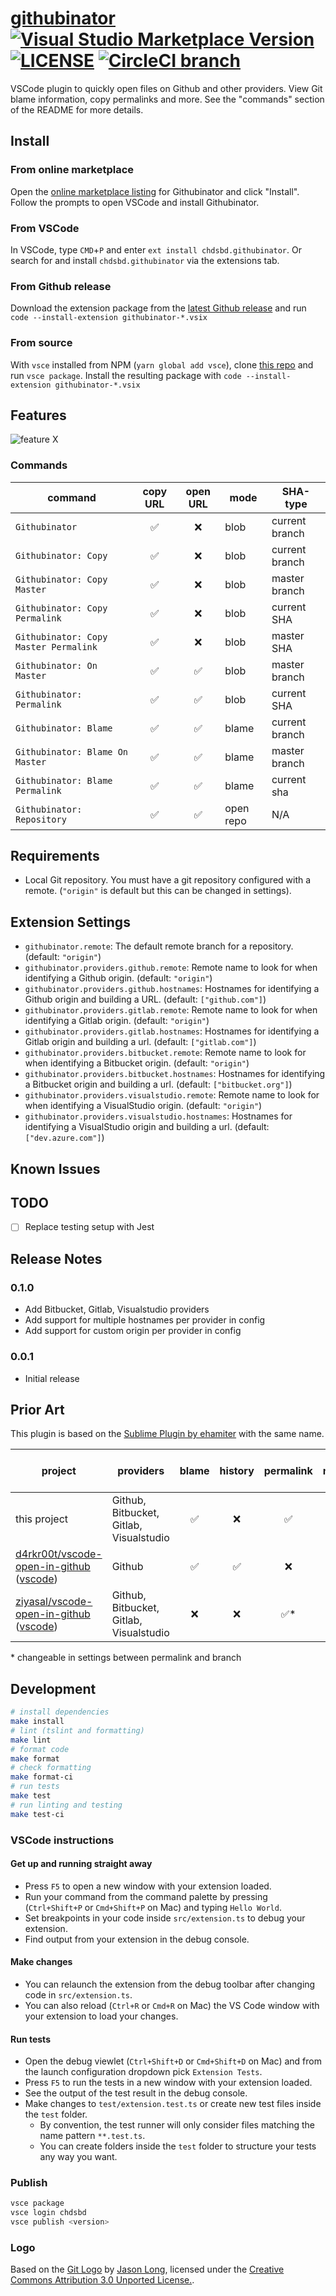 # [githubinator](https://github.com/chdsbd/vscode-githubinator) [![Visual Studio Marketplace Version](https://img.shields.io/visual-studio-marketplace/v/chdsbd.githubinator.svg)](https://marketplace.visualstudio.com/items?itemName=chdsbd.githubinator#overview) [![LICENSE](https://img.shields.io/github/license/chdsbd/vscode-githubinator.svg)](https://github.com/chdsbd/vscode-githubinator/blob/master/LICENSE) [![CircleCI branch](https://img.shields.io/circleci/project/github/chdsbd/vscode-githubinator/master.svg)](https://circleci.com/gh/chdsbd/vscode-githubinator/tree/master)

VSCode plugin to quickly open files on Github and other providers. View Git blame information, copy permalinks and more. See the "commands" section of the README for more details.

## Install

### From online marketplace

Open the [online marketplace listing](https://marketplace.visualstudio.com/items?itemName=chdsbd.githubinator#overview) for Githubinator and click "Install". Follow the prompts to open VSCode and install Githubinator.

### From VSCode

In VSCode, type `CMD`+`P` and enter `ext install chdsbd.githubinator`. Or search for and install `chdsbd.githubinator` via the extensions tab.

### From Github release

Download the extension package from the [latest Github release](https://github.com/chdsbd/vscode-githubinator/releases/latest) and run `code --install-extension githubinator-*.vsix`

### From source

With `vsce` installed from NPM (`yarn global add vsce`), clone [this repo](https://github.com/chdsbd/vscode-githubinator) and run `vsce package`. Install the resulting package with `code --install-extension githubinator-*.vsix`

## Features

![feature X](images/githubinator.png)

### Commands

| command                               | copy URL | open URL | mode      | SHA-type       |
| ------------------------------------- | :------: | :------: | --------- | -------------- |
| `Githubinator`                        |    ✅    |    ❌    | blob      | current branch |
| `Githubinator: Copy`                  |    ✅    |    ❌    | blob      | current branch |
| `Githubinator: Copy Master`           |    ✅    |    ❌    | blob      | master branch  |
| `Githubinator: Copy Permalink`        |    ✅    |    ❌    | blob      | current SHA    |
| `Githubinator: Copy Master Permalink` |    ✅    |    ❌    | blob      | master SHA     |
| `Githubinator: On Master`             |    ✅    |    ✅    | blob      | master branch  |
| `Githubinator: Permalink`             |    ✅    |    ✅    | blob      | current SHA    |
| `Githubinator: Blame`                 |    ✅    |    ✅    | blame     | current branch |
| `Githubinator: Blame On Master`       |    ✅    |    ✅    | blame     | master branch  |
| `Githubinator: Blame Permalink`       |    ✅    |    ✅    | blame     | current sha    |
| `Githubinator: Repository`            |    ✅    |    ✅    | open repo | N/A            |

## Requirements

- Local Git repository. You must have a git repository configured with a remote. (`"origin"` is default but this can be changed in settings).

## Extension Settings

- `githubinator.remote`: The default remote branch for a repository. (default: `"origin"`)
- `githubinator.providers.github.remote`: Remote name to look for when identifying a Github origin. (default: `"origin"`)
- `githubinator.providers.github.hostnames`: Hostnames for identifying a Github origin and building a URL. (default: `["github.com"]`)
- `githubinator.providers.gitlab.remote`: Remote name to look for when identifying a Gitlab origin. (default: `"origin"`)
- `githubinator.providers.gitlab.hostnames`: Hostnames for identifying a Gitlab origin and building a url. (default: `["gitlab.com"]`)
- `githubinator.providers.bitbucket.remote`: Remote name to look for when identifying a Bitbucket origin. (default: `"origin"`)
- `githubinator.providers.bitbucket.hostnames`: Hostnames for identifying a Bitbucket origin and building a url. (default: `["bitbucket.org"]`)
- `githubinator.providers.visualstudio.remote`: Remote name to look for when identifying a VisualStudio origin. (default: `"origin"`)
- `githubinator.providers.visualstudio.hostnames`: Hostnames for identifying a VisualStudio origin and building a url. (default: `["dev.azure.com"]`)

## Known Issues

## TODO

- [ ] Replace testing setup with Jest

## Release Notes

### 0.1.0

- Add Bitbucket, Gitlab, Visualstudio providers
- Add support for multiple hostnames per provider in config
- Add support for custom origin per provider in config

### 0.0.1

- Initial release

## Prior Art

This plugin is based on the [Sublime Plugin by ehamiter](https://github.com/ehamiter/GitHubinator) with the same name.

| project                                                                       | providers                               | blame | history | permalink | master | copy | open | open-pr | one-step actions | provider autodetection |
| ----------------------------------------------------------------------------- | --------------------------------------- | :---: | :-----: | :-------: | :----: | :--: | :--: | :-----: | :--------------: | :--------------------: |
| this project                                                                  | Github, Bitbucket, Gitlab, Visualstudio |  ✅   |   ❌    |    ✅     |   ✅   |  ✅  |  ✅  |   ❌    |        ✅        |           ✅           |
| [d4rkr00t/vscode-open-in-github][d4rkr00t-github] ([vscode][d4rkr00t-vscode]) | Github                                  |  ✅   |   ✅    |    ❌     |   ✅   |  ❌  |  ✅  |   ❌    |        ❌        |           ❌           |
| [ziyasal/vscode-open-in-github][ziyasal-github] ([vscode][ziyasal-vscode])    | Github, Bitbucket, Gitlab, Visualstudio |  ❌   |   ❌    |   ✅\*    |   ❌   |  ✅  |  ✅  |   ✅    |        ✅        |           ❌           |

\* changeable in settings between permalink and branch

[d4rkr00t-github]: https://github.com/d4rkr00t/vscode-open-in-github
[d4rkr00t-vscode]: https://marketplace.visualstudio.com/items?itemName=sysoev.vscode-open-in-github
[ziyasal-github]: https://github.com/ziyasal/vscode-open-in-github
[ziyasal-vscode]: https://marketplace.visualstudio.com/items?itemName=ziyasal.vscode-open-in-github

## Development

```sh
# install dependencies
make install
# lint (tslint and formatting)
make lint
# format code
make format
# check formatting
make format-ci
# run tests
make test
# run linting and testing
make test-ci
```

### VSCode instructions

#### Get up and running straight away

- Press `F5` to open a new window with your extension loaded.
- Run your command from the command palette by pressing (`Ctrl+Shift+P` or `Cmd+Shift+P` on Mac) and typing `Hello World`.
- Set breakpoints in your code inside `src/extension.ts` to debug your extension.
- Find output from your extension in the debug console.

#### Make changes

- You can relaunch the extension from the debug toolbar after changing code in `src/extension.ts`.
- You can also reload (`Ctrl+R` or `Cmd+R` on Mac) the VS Code window with your extension to load your changes.

#### Run tests

- Open the debug viewlet (`Ctrl+Shift+D` or `Cmd+Shift+D` on Mac) and from the launch configuration dropdown pick `Extension Tests`.
- Press `F5` to run the tests in a new window with your extension loaded.
- See the output of the test result in the debug console.
- Make changes to `test/extension.test.ts` or create new test files inside the `test` folder.
  - By convention, the test runner will only consider files matching the name pattern `**.test.ts`.
  - You can create folders inside the `test` folder to structure your tests any way you want.

### Publish

```bash
vsce package
vsce login chdsbd
vsce publish <version>
```

[marketplace]: https://marketplace.visualstudio.com/items?itemName=chdsbd.githubinator

### Logo

Based on the [Git Logo](https://git-scm.com/downloads/logos) by [Jason Long](https://twitter.com/jasonlong), licensed under the [Creative Commons Attribution 3.0 Unported License.](https://creativecommons.org/licenses/by/3.0/).
